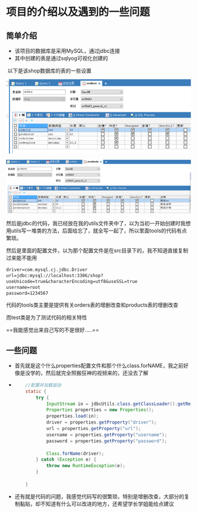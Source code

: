 # 项目的介绍以及遇到的一些问题

## 简单介绍

* 该项目的数据库是采用MySQL，通过jdbc连接
* 其中创建的表是通过sqlyog可视化创建的

​	 以下是该shop数据库的表的一些设置

![](./markdown-img/README.assets/QQ图片20231002184205.png)

![](./markdown-img/README.assets/QQ图片20231002184243.png)

然后是jdbc的代码，我已经放在我的utils文件夹中了，以为当初一开始创建时我想用utils写一堆类的方法，后面给忘了，就全写一起了，所以里面tools的代码有点繁琐。

然后是里面的配置文件，以为那个配置文件是在src目录下的，我不知道直接复制过来能不能用

```properties
driver=com.mysql.cj.jdbc.Driver
url=jdbc:mysql://localhost:3306/shop?useUnicode=true&characterEncoding=utf8&useSSL=true
username=root
password=1234567
```

代码的tools类主要是提供有关orders表的增删改查和products表的增删改查

而test类是为了测试代码的相关特性

==我能感觉出来自己写的不是很好.....==



## 一些问题

* 首先就是这个什么properties配置文件和那个什么class.forNAME，我之前好像是没学的，然后就完全照搬狂神的视频来的，还没去了解

* ```java
      //配置并加载驱动
      static {
          try {
              InputStream in = jdbcUtils.class.getClassLoader().getResourceAsStream("db1.properties");
              Properties properties = new Properties();
              properties.load(in);
              driver = properties.getProperty("driver");
              url = properties.getProperty("url");
              username = properties.getProperty("username");
              password = properties.getProperty("password");
  
              Class.forName(driver);
          } catch (Exception e) {
              throw new RuntimeException(e);
          }
  
      }
  ```

* 还有就是代码的问题，我感觉代码写的很繁琐，特别是增删改查，大部分的复制黏贴，却不知道有什么可以改进的地方，还希望学长学姐能给点建议